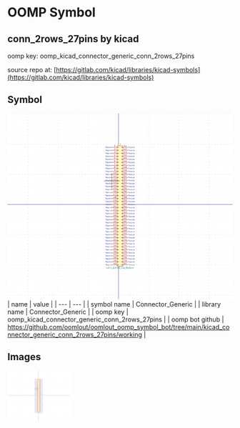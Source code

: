# OOMP Symbol  
## conn_2rows_27pins  by kicad  
  
oomp key: oomp_kicad_connector_generic_conn_2rows_27pins  
  
source repo at: [https://gitlab.com/kicad/libraries/kicad-symbols](https://gitlab.com/kicad/libraries/kicad-symbols)  
## Symbol  
  
[![working.png](working_600.png)](working.png)  
| name | value | 
| --- | --- | 
| symbol name | Connector_Generic | 
| library name | Connector_Generic | 
| oomp key | oomp_kicad_connector_generic_conn_2rows_27pins | 
| oomp bot github | https://github.com/oomlout/oomlout_oomp_symbol_bot/tree/main/kicad_connector_generic_conn_2rows_27pins/working | 
## Images  
  
[![working.png](working_140.png)](working.png)  
